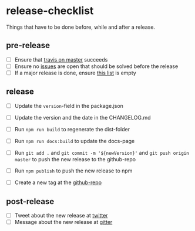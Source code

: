 # release-checklist
Things that have to be done before, while and after a release.

## pre-release

- [ ] Ensure that [travis on master](https://travis-ci.com/github/pubkey/rxdb/branches) succeeds
- [ ] Ensure no [issues](https://github.com/pubkey/rxdb/issues) are open that should be solved before the release
- [ ] If a major release is done, ensure [this list](./before-next-major.md) is empty

## release

- [ ] Update the `version`-field in the package.json
- [ ] Update the version and the date in the CHANGELOG.md
- [ ] Run `npm run build` to regenerate the dist-folder
- [ ] Run `npm run docs:build` to update the docs-page
- [ ] Run `git add .` and `git commit -m '${newVersion}'` and `git push origin master` to push the new release to the github-repo
- [ ] Run `npm publish` to push the new release to npm
- [ ] Create a new tag at the [github-repo](https://github.com/pubkey/rxdb/releases/new)


## post-release

- [ ] Tweet about the new release at [twitter](https://twitter.com/compose/tweet)
- [ ] Message about the new release at [gitter](https://gitter.im/pubkey/rxdb)
